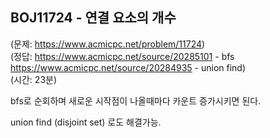 ## BOJ11724 - 연결 요소의 개수  
(문제: https://www.acmicpc.net/problem/11724)  
(정답: https://www.acmicpc.net/source/20285101 - bfs  
https://www.acmicpc.net/source/20284935 - union find)  
(시간: 23분)  

bfs로 순회하며 새로운 시작점이 나올때마다 카운트 증가시키면 된다.  

union find (disjoint set) 로도 해결가능.